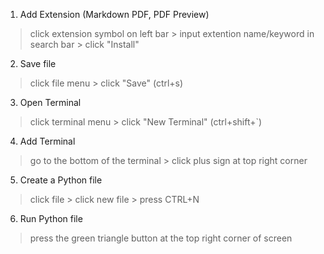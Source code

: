   1. Add Extension (Markdown PDF, PDF Preview)
  > click extension symbol on left bar > input extention name/keyword in search bar > click "Install"
  2. Save file
  > click file menu > click "Save" (ctrl+s)
  3. Open Terminal
  > click terminal menu > click "New Terminal" (ctrl+shift+`)
  4. Add Terminal
  > go to the bottom of the terminal > click plus sign at top right corner
  5. Create a Python file
  > click file > click new file > press CTRL+N
  6. Run Python file
  > press the green triangle button at the top right corner of screen

  